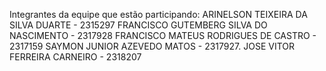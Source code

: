 Integrantes da equipe que estão participando:
ARINELSON TEIXEIRA DA SILVA DUARTE - 2315297
FRANCISCO GUTEMBERG SILVA DO NASCIMENTO - 2317928
FRANCISCO MATEUS RODRIGUES DE CASTRO - 2317159
SAYMON JUNIOR AZEVEDO MATOS - 2317927.
JOSE VITOR FERREIRA CARNEIRO - 2318207

